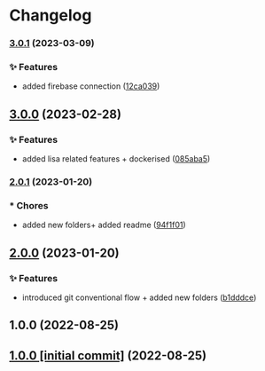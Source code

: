 # Changelog

### [3.0.1](https://github.com/LetsUpgrade-Labs/node-server-skeleton/compare/v3.0.0...v3.0.1) (2023-03-09)


### ✨ Features

* added firebase connection ([12ca039](https://github.com/LetsUpgrade-Labs/node-server-skeleton/commit/12ca039296b4bac0c838ea8cdf0c7390a7212cdf))

## [3.0.0](https://github.com/LetsUpgrade-Labs/node-server-skeleton/compare/v2.0.1...v3.0.0) (2023-02-28)


### ✨ Features

* added lisa related features + dockerised ([085aba5](https://github.com/LetsUpgrade-Labs/node-server-skeleton/commit/085aba5e2bc5bf2da7e6bea3167d751f5a202533))

### [2.0.1](https://github.com/LetsUpgrade-Labs/node-server-skeleton/compare/v2.0.0...v2.0.1) (2023-01-20)


### * Chores

* added new folders+ added readme ([94f1f01](https://github.com/LetsUpgrade-Labs/node-server-skeleton/commit/94f1f01ab3ef4f9374f8bc664ee74e30ccc3ac93))

## [2.0.0](https://github.com/LetsUpgrade-Labs/node-server-skeleton/compare/1.0.0...v2.0.0) (2023-01-20)


### ✨ Features

* introduced git conventional flow + added new folders ([b1dddce](https://github.com/LetsUpgrade-Labs/node-server-skeleton/commit/b1dddce9a99c95bb9a1c1b0bdf6770aae377ce08))

## 1.0.0 (2022-08-25)

## [1.0.0 [initial commit]](https://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@github/commit/900e9bbfc108adf088e41e7920931d87ee06003e) (2022-08-25)